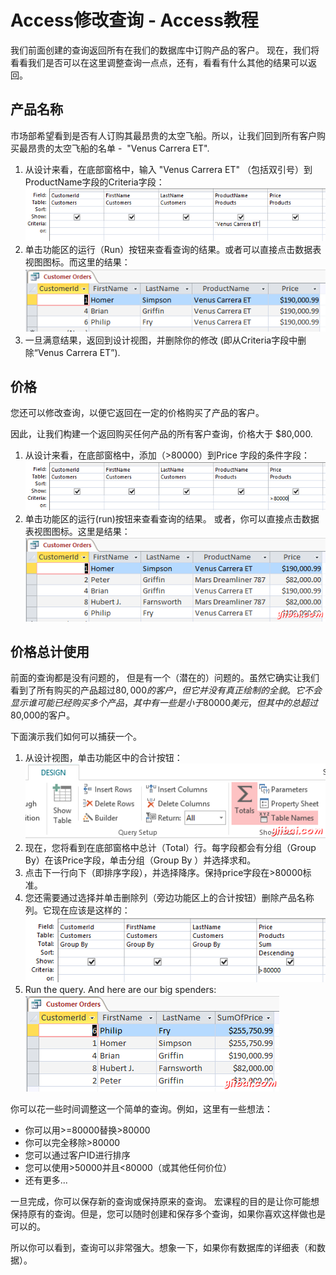 # Access修改查询 - Access教程

我们前面创建的查询返回所有在我们的数据库中订购产品的客户。 现在，我们将看看我们是否可以在这里调整查询一点点，还有，看看有什么其他的结果可以返回。

## 产品名称

市场部希望看到是否有人订购其最昂贵的太空飞船。所以，让我们回到所有客户购买最昂贵的太空飞船的名单 -  "Venus Carrera ET".

1.  从设计来看，在底部窗格中，输入 "Venus Carrera ET" （包括双引号）到ProductName字段的Criteria字段： ![Screenshot of Design view](../img/1J01UM9-0.png)
2.  单击功能区的运行（Run）按钮来查看查询的结果。或者可以直接点击数据表视图图标。而这里的结果： ![Screenshot of result](../img/1J01W062-1.png)
3.  一旦满意结果，返回到设计视图，并删除你的修改 (即从Criteria字段中删除“Venus Carrera ET”).

## 价格

您还可以修改查询，以便它返回在一定的价格购买了产品的客户。

因此，让我们构建一个返回购买任何产品的所有客户查询，价格大于 $80,000.

1.  从设计来看，在底部窗格中，添加（&gt;80000）到Price 字段的条件字段： ![Screenshot of Design view](../img/1J01V038-2.png)
2.  单击功能区的运行(run)按钮来查看查询的结果。 或者，你可以直接点击数据表视图图标。这里是结果： ![Screenshot of result](../img/1J01S0X-3.png)

## 价格总计使用

前面的查询都是没有问题的， 但是有一个（潜在的）问题的。虽然它确实让我们看到了所有购买的产品超过$80,000的客户，但它并没有真正绘制的全貌。 它不会显示谁可能已经购买多个产品，其中有一些是小于80000美元，但其中的总超过$80,000的客户。

下面演示我们如何可以捕获一个。

1.  从设计视图，单击功能区中的合计按钮： ![Screenshot of Totals button in Ribbon](../img/1J01VU5-4.png)
2.  现在，您将看到在底部窗格中总计（Total）行。每字段都会有分组（Group By）在该Price字段，单击分组（Group By ）并选择求和。
3.  点击下一行向下（即排序字段），并选择降序。保持price字段在&gt;80000标准。
4.  您还需要通过选择并单击删除列（旁边功能区上的合计按钮）删除产品名称列。它现在应该是这样的： ![Screenshot of Price using Sum](../img/1J01W234-5.png)
5.  Run the query. And here are our big spenders: ![Screenshot of result](../img/1J01S3P-6.png)

你可以花一些时间调整这一个简单的查询。例如，这里有一些想法：

*   你可以用&gt;=80000替换&gt;80000
*   你可以完全移除&gt;80000
*   您可以通过客户ID进行排序
*   您可以使用&gt;50000并且&lt;80000（或其他任何价位）
*   还有更多...

一旦完成，你可以保存新的查询或保持原来的查询。 宏课程的目的是让你可能想保持原有的查询。但是，您可以随时创建和保存多个查询，如果你喜欢这样做也是可以的。

所以你可以看到，查询可以非常强大。想象一下，如果你有数据库的详细表（和数据）。

